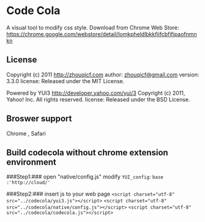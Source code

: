 Code Cola
======================
A visual tool to modify css style.
Download from Chrome Web Store: https://chrome.google.com/webstore/detail/lomkpheldlbkkfiifcbfifipaofnmnkn

License
-------
Copyright (c) 2011 http://zhouqicf.com
author: zhouqicf@gmail.com
version: 3.3.0
license: Released under the MIT License.

Powered by YUI3
http://developer.yahoo.com/yui/3
Copyright (c) 2011, Yahoo! Inc. All rights reserved.
license: Released under the BSD License.

Broswer support
---------------
Chrome , Safari

Build codecola without chrome extension environment
------------------------------------------
###Step1:###
open "native/config.js" modify `YUI_config`:
`base :'http://cloud/'`

###Step2:###
insert js to your web page
`<script charset="utf-8" src="../codecola/yui3.js"></script>`
`<script charset="utf-8" src="../codecola/native/config.js"></script>`
`<script charset="utf-8" src="../codecola/codecola.js"></script>`
